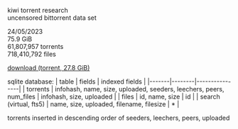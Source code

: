 kiwi torrent research  
uncensored bittorrent data set

24/05/2023  
75.9 GiB  
61,807,957 torrents  
718,410,792 files

[download (torrent, 27.8 GiB)](https://github.com/Kiwi-Torrent-Research/Kiwi-Torrent-Research/raw/main/Kiwi_Torrent_Research_sqlite_24_05_2023.torrent)

sqlite database:
| table | fields | indexed fields |
|-------|--------|----------------|
| torrents | infohash, name, size, uploaded, seeders, leechers, peers, num_files | infohash, size, uploaded |
| files | id, name, size | id |
| search (virtual, fts5) | name, size, uploaded, filename, filesize | * |

torrents inserted in descending order of seeders, leechers, peers, uploaded
